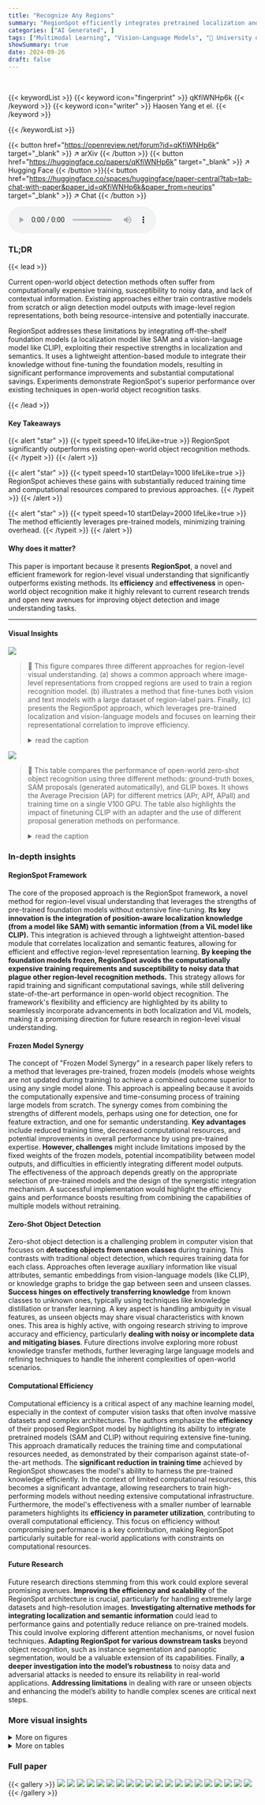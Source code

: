 ```yaml
---
title: "Recognize Any Regions"
summary: "RegionSpot efficiently integrates pretrained localization and vision-language models for superior open-world object recognition, achieving significant performance gains with minimal training."
categories: ["AI Generated", ]
tags: ["Multimodal Learning", "Vision-Language Models", "🏢 University of Surrey",]
showSummary: true
date: 2024-09-26
draft: false
---
```


<br>

{{< keywordList >}}
{{< keyword icon="fingerprint" >}} qKfiWNHp6k {{< /keyword >}}
{{< keyword icon="writer" >}} Haosen Yang et el. {{< /keyword >}}
 
{{< /keywordList >}}

{{< button href="https://openreview.net/forum?id=qKfiWNHp6k" target="_blank" >}}
↗ arXiv
{{< /button >}}
{{< button href="https://huggingface.co/papers/qKfiWNHp6k" target="_blank" >}}
↗ Hugging Face
{{< /button >}}{{< button href="https://huggingface.co/spaces/huggingface/paper-central?tab=tab-chat-with-paper&paper_id=qKfiWNHp6k&paper_from=neurips" target="_blank" >}}
↗ Chat
{{< /button >}}




<audio controls>
    <source src="https://ai-paper-reviewer.com/qKfiWNHp6k/podcast.wav" type="audio/wav">
    Your browser does not support the audio element.
</audio>


### TL;DR


{{< lead >}}

Current open-world object detection methods often suffer from computationally expensive training, susceptibility to noisy data, and lack of contextual information. Existing approaches either train contrastive models from scratch or align detection model outputs with image-level region representations, both being resource-intensive and potentially inaccurate. 

RegionSpot addresses these limitations by integrating off-the-shelf foundation models (a localization model like SAM and a vision-language model like CLIP), exploiting their respective strengths in localization and semantics.  It uses a lightweight attention-based module to integrate their knowledge without fine-tuning the foundation models, resulting in significant performance improvements and substantial computational savings.  Experiments demonstrate RegionSpot's superior performance over existing techniques in open-world object recognition tasks.

{{< /lead >}}


#### Key Takeaways

{{< alert "star" >}}
{{< typeit speed=10 lifeLike=true >}} RegionSpot significantly outperforms existing open-world object recognition methods. {{< /typeit >}}
{{< /alert >}}

{{< alert "star" >}}
{{< typeit speed=10 startDelay=1000 lifeLike=true >}} RegionSpot achieves these gains with substantially reduced training time and computational resources compared to previous approaches. {{< /typeit >}}
{{< /alert >}}

{{< alert "star" >}}
{{< typeit speed=10 startDelay=2000 lifeLike=true >}} The method efficiently leverages pre-trained models, minimizing training overhead. {{< /typeit >}}
{{< /alert >}}

#### Why does it matter?
This paper is important because it presents **RegionSpot**, a novel and efficient framework for region-level visual understanding that significantly outperforms existing methods.  Its **efficiency** and **effectiveness** in open-world object recognition make it highly relevant to current research trends and open new avenues for improving object detection and image understanding tasks.

------
#### Visual Insights



![](https://ai-paper-reviewer.com/qKfiWNHp6k/figures_1_1.jpg)

> 🔼 This figure compares three different approaches for region-level visual understanding. (a) shows a common approach where image-level representations from cropped regions are used to train a region recognition model. (b) illustrates a method that fine-tunes both vision and text models with a large dataset of region-label pairs. Finally, (c) presents the RegionSpot approach, which leverages pre-trained localization and vision-language models and focuses on learning their representational correlation to improve efficiency.
> <details>
> <summary>read the caption</summary>
> Figure 1: Illustration of typical region-level visual understanding architecture. (a) Learning the region recognition model by distilling image-level ViL representations from cropped regions and incorporating them into a detection model (e.g., [7]). (b) Fully fine-tuning both vision and text models with a substantial dataset of region-label pairs. (c) Our proposed approach integrates pretrained (frozen) localization and ViL models, emphasizing the learning of their representational correlation.
> </details>





![](https://ai-paper-reviewer.com/qKfiWNHp6k/tables_5_1.jpg)

> 🔼 This table compares the performance of open-world zero-shot object recognition using three different methods: ground-truth boxes, SAM proposals (generated automatically), and GLIP boxes.  It shows the Average Precision (AP) for different metrics (APr, APf, APall) and training time on a single V100 GPU. The table also highlights the impact of finetuning CLIP with an adapter and the use of different proposal generation methods on performance.
> <details>
> <summary>read the caption</summary>
> Table 1: Comparison of open-world zero-shot object recognition performance using ground-truth (GT) boxes, SAM proposals generate by automatic mask generator, and GLIP boxes on the LVIS dataset. * indicate finetune the CLIP with Adapter. The training time test on one V100 GPU
> </details>





### In-depth insights


#### RegionSpot Framework
The core of the proposed approach is the RegionSpot framework, a novel method for region-level visual understanding that leverages the strengths of pre-trained foundation models without extensive fine-tuning.  **Its key innovation is the integration of position-aware localization knowledge (from a model like SAM) with semantic information (from a ViL model like CLIP).**  This integration is achieved through a lightweight attention-based module that correlates localization and semantic features, allowing for efficient and effective region-level representation learning.  **By keeping the foundation models frozen, RegionSpot avoids the computationally expensive training requirements and susceptibility to noisy data that plague other region-level recognition methods.** This strategy allows for rapid training and significant computational savings, while still delivering state-of-the-art performance in open-world object recognition. The framework's flexibility and efficiency are highlighted by its ability to seamlessly incorporate advancements in both localization and ViL models, making it a promising direction for future research in region-level visual understanding.

#### Frozen Model Synergy
The concept of "Frozen Model Synergy" in a research paper likely refers to a method that leverages pre-trained, frozen models (models whose weights are not updated during training) to achieve a combined outcome superior to using any single model alone.  This approach is appealing because it avoids the computationally expensive and time-consuming process of training large models from scratch. The synergy comes from combining the strengths of different models, perhaps using one for detection, one for feature extraction, and one for semantic understanding. **Key advantages** include reduced training time, decreased computational resources, and potential improvements in overall performance by using pre-trained expertise. **However, challenges** might include limitations imposed by the fixed weights of the frozen models, potential incompatibility between model outputs, and difficulties in efficiently integrating different model outputs.  The effectiveness of the approach depends greatly on the appropriate selection of pre-trained models and the design of the synergistic integration mechanism. A successful implementation would highlight the efficiency gains and performance boosts resulting from combining the capabilities of multiple models without retraining.

#### Zero-Shot Object Detection
Zero-shot object detection is a challenging problem in computer vision that focuses on **detecting objects from unseen classes** during training.  This contrasts with traditional object detection, which requires training data for each class.  Approaches often leverage auxiliary information like visual attributes, semantic embeddings from vision-language models (like CLIP), or knowledge graphs to bridge the gap between seen and unseen classes. **Success hinges on effectively transferring knowledge** from known classes to unknown ones, typically using techniques like knowledge distillation or transfer learning. A key aspect is handling ambiguity in visual features, as unseen objects may share visual characteristics with known ones.  This area is highly active, with ongoing research striving to improve accuracy and efficiency, particularly **dealing with noisy or incomplete data and mitigating biases**.   Future directions involve exploring more robust knowledge transfer methods, further leveraging large language models and refining techniques to handle the inherent complexities of open-world scenarios.

#### Computational Efficiency
Computational efficiency is a critical aspect of any machine learning model, especially in the context of computer vision tasks that often involve massive datasets and complex architectures.  The authors emphasize the **efficiency** of their proposed RegionSpot model by highlighting its ability to integrate pretrained models (SAM and CLIP) without requiring extensive fine-tuning.  This approach dramatically reduces the training time and computational resources needed, as demonstrated by their comparison against state-of-the-art methods.  The **significant reduction in training time** achieved by RegionSpot showcases the model's ability to harness the pre-trained knowledge efficiently.  In the context of limited computational resources, this becomes a significant advantage, allowing researchers to train high-performing models without needing extensive computational infrastructure. Furthermore, the model's effectiveness with a smaller number of learnable parameters highlights its **efficiency in parameter utilization**, contributing to overall computational efficiency. This focus on efficiency without compromising performance is a key contribution, making RegionSpot particularly suitable for real-world applications with constraints on computational resources.

#### Future Research
Future research directions stemming from this work could explore several promising avenues. **Improving the efficiency and scalability** of the RegionSpot architecture is crucial, particularly for handling extremely large datasets and high-resolution images.  **Investigating alternative methods for integrating localization and semantic information** could lead to performance gains and potentially reduce reliance on pre-trained models. This could involve exploring different attention mechanisms, or novel fusion techniques.  **Adapting RegionSpot for various downstream tasks** beyond object recognition, such as instance segmentation and panoptic segmentation, would be a valuable extension of its capabilities.  Finally, **a deeper investigation into the model’s robustness** to noisy data and adversarial attacks is needed to ensure its reliability in real-world applications.  **Addressing limitations** in dealing with rare or unseen objects and enhancing the model’s ability to handle complex scenes are critical next steps.


### More visual insights

<details>
<summary>More on figures
</summary>


![](https://ai-paper-reviewer.com/qKfiWNHp6k/figures_3_1.jpg)

> 🔼 This figure illustrates the RegionSpot architecture.  Panel (a) shows the overall workflow, highlighting how position-aware tokens from a localization model (like SAM) are combined with image-level features from a vision-language model (like CLIP) to create region-level semantic tokens. These tokens are then used in a region-text alignment step. Panel (b) zooms in on the cross-modal feature interaction, which is based on a transformer's attention mechanism to effectively fuse localization and semantic information.
> <details>
> <summary>read the caption</summary>
> Figure 2: Overview of our proposed RegionSpot. (a) We integrate position-aware tokens from a localization model, such as SAM, with image-level feature maps extracted from a ViL model like CLIP. This integration yields region-level semantic tokens, which are then subjected to region text alignment. (b) Our cross-modal feature interaction design based on the attention mechanism.
> </details>



![](https://ai-paper-reviewer.com/qKfiWNHp6k/figures_8_1.jpg)

> 🔼 This figure shows a qualitative comparison of object detection results between GLIP-T and the proposed RegionSpot model on the LVIS dataset.  Three image examples are presented.  Each image shows the bounding boxes and predicted labels from both models. The results visually demonstrate that RegionSpot achieves higher accuracy in recognizing and labeling objects compared to GLIP-T, especially for smaller or more nuanced objects.
> <details>
> <summary>read the caption</summary>
> Figure 3: Qualitative prediction results of GLIP-T [18] (first row) and RegionSpot (second row) on the LVIS dataset [8]. Our model recognizes the objects more accurately. Best viewed when zooming-in.
> </details>



![](https://ai-paper-reviewer.com/qKfiWNHp6k/figures_8_2.jpg)

> 🔼 This figure visualizes the cross-attention mechanism within the RegionSpot model.  It shows how position-aware tokens (from the localization model, SAM) interact with the image-level semantic features (from the ViL model, CLIP). The attention maps highlight the correlation between the localized regions and their semantic representations in the full image. The blue and red boxes in the image correspond to the left and right attention maps respectively, demonstrating how the model integrates positional and semantic information.
> <details>
> <summary>read the caption</summary>
> Figure 4: Cross-attention maps in RegionSpot. These maps show that the position-aware token aligns effectively with the semantic feature map of the entire image. In each row, the blue and red boxes are corresponding to the left and right maps respectively.
> </details>



![](https://ai-paper-reviewer.com/qKfiWNHp6k/figures_14_1.jpg)

> 🔼 This figure shows a qualitative comparison of object recognition results between GLIP-T and the proposed RegionSpot model on the LVIS dataset.  Three image examples are presented, each showing the bounding boxes and predicted labels from both methods.  RegionSpot demonstrates superior accuracy in recognizing objects within the images, particularly in identifying smaller or more obscure objects.
> <details>
> <summary>read the caption</summary>
> Figure 3: Qualitative prediction results of GLIP-T [18] (first row) and RegionSpot (second row) on the LVIS dataset [8]. Our model recognizes the objects more accurately. Best viewed when zooming-in.
> </details>



</details>




<details>
<summary>More on tables
</summary>


![](https://ai-paper-reviewer.com/qKfiWNHp6k/tables_5_2.jpg)
> 🔼 This table presents the performance comparison of zero-shot object detection methods on the LVIS minival dataset.  It shows the Average Precision (AP) and Average Precision for rare categories (APr) for three different models: GLIP-L, GroundingDINO-L, and RegionSpot-Pro1336.  The table highlights RegionSpot-Pro1336's superior performance, exceeding both GLIP-L and GroundingDINO-L in both AP and APr, despite using less training data.
> <details>
> <summary>read the caption</summary>
> Table 2: Evaluation of zero-shot object detection on the LVIS minival dataset.
> </details>

![](https://ai-paper-reviewer.com/qKfiWNHp6k/tables_6_1.jpg)
> 🔼 This table compares the performance of various methods under the ViLD protocol [7] for zero-shot object detection using the ResNet50 backbone. The table shows the Average Precision (AP) scores for rare and all categories. The * indicates that the RegionCLIP model was pre-trained with CC-3M. The table highlights the performance of the proposed RegionSpot model, demonstrating its superiority over the other methods, especially in terms of AP for rare categories.
> <details>
> <summary>read the caption</summary>
> Table 3: Comparison under the ViLD protocol [7]. All methods use the ResNet50 backbone. * indicate pre-training with CC-3M
> </details>

![](https://ai-paper-reviewer.com/qKfiWNHp6k/tables_6_2.jpg)
> 🔼 This table presents the performance comparison of zero-shot instance segmentation on the LVIS minival dataset among three different methods: X-Decoder, OpenSeed, and the proposed RegionSpot-Pro1336.  The metrics used for comparison are Average Precision (AP) for different aspects: AP<sub>r</sub> (Average Precision for region), AP<sub>c</sub> (Average Precision for category), AP<sub>f</sub> (Average Precision for both region and category), and overall AP. The results show that RegionSpot-Pro1336 significantly outperforms the other two methods in all metrics.
> <details>
> <summary>read the caption</summary>
> Table 4: Evaluation of zero-shot instance segmentation on the LVIS minival dataset.
> </details>

![](https://ai-paper-reviewer.com/qKfiWNHp6k/tables_7_1.jpg)
> 🔼 This table presents the performance comparison of several zero-shot object detection methods on the ODinW dataset.  The methods are evaluated across six categories (Aerial, Drone, Aquarium, PascalVOC, shellfish, vehicles), and an average performance is also reported.  The results highlight the improvements achieved by RegionSpot-Pro1336, which significantly outperforms other methods like GLIP-T, GLIP-L, and GroundingDINO-T.
> <details>
> <summary>read the caption</summary>
> Table 5: Evaluation of zero-shot object detection on the ODinW dataset.
> </details>

![](https://ai-paper-reviewer.com/qKfiWNHp6k/tables_7_2.jpg)
> 🔼 This ablation study analyzes the impact of different components on the RegionSpot model's performance on the LVIS dataset. It investigates three aspects: (a) the effect of integrating CLIP vision embeddings, (b) the selection of position-aware tokens generated at different stages in the SAM model, and (c) the effect of varying the depth of the RegionSpot model architecture. The results quantify how each component contributes to the overall performance improvement.
> <details>
> <summary>read the caption</summary>
> Table 6: Ablation experiments on LVIS. (a) The effective of CLIP vision encoder; (b) Position-aware tokens selection; (c) Depth of RegionSpot.
> </details>

![](https://ai-paper-reviewer.com/qKfiWNHp6k/tables_7_3.jpg)
> 🔼 This table presents the ablation study results on the LVIS dataset, focusing on two aspects: prompt engineering and the impact of different SAM (Segment Anything Model) sizes.  The first part shows how using multiple boxes as prompts and incorporating text prompts affects the performance, measured by Average Precision (AP) across different metrics. The second part demonstrates how different SAM backbone sizes (ViT-B and ViT-L) influence the box and mask Average Precision.
> <details>
> <summary>read the caption</summary>
> Table 7: Ablation experiments on LVIS. (a) The effective of propmpt engineering; (b) The effective of SAM
> </details>

![](https://ai-paper-reviewer.com/qKfiWNHp6k/tables_13_1.jpg)
> 🔼 This table compares the training efficiency (in GPU hours) and the number of learnable parameters (in millions) of different methods for open-world object detection.  The methods compared are RegionCLIP, GLIP-T, GLIP-L, GDINO-L, and RegionSpot-Pro.  The training datasets used for each method are also listed.  RegionSpot-Pro demonstrates significantly greater training efficiency than other methods.
> <details>
> <summary>read the caption</summary>
> Table 8: Comparisons with the training efficiency.
> </details>

![](https://ai-paper-reviewer.com/qKfiWNHp6k/tables_13_2.jpg)
> 🔼 This table shows the performance improvements observed when augmenting the training data size.  By integrating additional detection data from diverse sources, the model's performance consistently improves. Compared to training with only Objects365, adding OpenImages improves AP from 15.9 to 20.1. Further including V3DET results in an overall AP of 23.7. This improvement is particularly significant for rare categories (an increase of +8.5 AP to 24.9), highlighting the benefit of a larger vocabulary in the training data.
> <details>
> <summary>read the caption</summary>
> Table 9: Effect of increasing the detection training data.
> </details>

</details>




### Full paper

{{< gallery >}}
<img src="https://ai-paper-reviewer.com/qKfiWNHp6k/1.png" class="grid-w50 md:grid-w33 xl:grid-w25" />
<img src="https://ai-paper-reviewer.com/qKfiWNHp6k/2.png" class="grid-w50 md:grid-w33 xl:grid-w25" />
<img src="https://ai-paper-reviewer.com/qKfiWNHp6k/3.png" class="grid-w50 md:grid-w33 xl:grid-w25" />
<img src="https://ai-paper-reviewer.com/qKfiWNHp6k/4.png" class="grid-w50 md:grid-w33 xl:grid-w25" />
<img src="https://ai-paper-reviewer.com/qKfiWNHp6k/5.png" class="grid-w50 md:grid-w33 xl:grid-w25" />
<img src="https://ai-paper-reviewer.com/qKfiWNHp6k/6.png" class="grid-w50 md:grid-w33 xl:grid-w25" />
<img src="https://ai-paper-reviewer.com/qKfiWNHp6k/7.png" class="grid-w50 md:grid-w33 xl:grid-w25" />
<img src="https://ai-paper-reviewer.com/qKfiWNHp6k/8.png" class="grid-w50 md:grid-w33 xl:grid-w25" />
<img src="https://ai-paper-reviewer.com/qKfiWNHp6k/9.png" class="grid-w50 md:grid-w33 xl:grid-w25" />
<img src="https://ai-paper-reviewer.com/qKfiWNHp6k/10.png" class="grid-w50 md:grid-w33 xl:grid-w25" />
<img src="https://ai-paper-reviewer.com/qKfiWNHp6k/11.png" class="grid-w50 md:grid-w33 xl:grid-w25" />
<img src="https://ai-paper-reviewer.com/qKfiWNHp6k/12.png" class="grid-w50 md:grid-w33 xl:grid-w25" />
<img src="https://ai-paper-reviewer.com/qKfiWNHp6k/13.png" class="grid-w50 md:grid-w33 xl:grid-w25" />
<img src="https://ai-paper-reviewer.com/qKfiWNHp6k/14.png" class="grid-w50 md:grid-w33 xl:grid-w25" />
<img src="https://ai-paper-reviewer.com/qKfiWNHp6k/15.png" class="grid-w50 md:grid-w33 xl:grid-w25" />
<img src="https://ai-paper-reviewer.com/qKfiWNHp6k/16.png" class="grid-w50 md:grid-w33 xl:grid-w25" />
<img src="https://ai-paper-reviewer.com/qKfiWNHp6k/17.png" class="grid-w50 md:grid-w33 xl:grid-w25" />
<img src="https://ai-paper-reviewer.com/qKfiWNHp6k/18.png" class="grid-w50 md:grid-w33 xl:grid-w25" />
<img src="https://ai-paper-reviewer.com/qKfiWNHp6k/19.png" class="grid-w50 md:grid-w33 xl:grid-w25" />
<img src="https://ai-paper-reviewer.com/qKfiWNHp6k/20.png" class="grid-w50 md:grid-w33 xl:grid-w25" />
{{< /gallery >}}